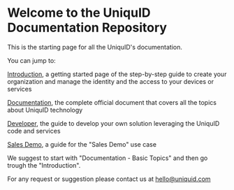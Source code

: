 # Welcome to the UniquID Documentation Repository

This is the starting page for all the UniquID's documentation.

You can jump to:

[Introduction](https://uniquid.gitbook.io/introduction/), a getting started page of the step-by-step guide to create your organization and manage the identity and the access to your devices or services

[Documentation](https://uniquid.gitbook.io/documentation/), the complete official document that covers all the topics about UniquID technology 

[Developer](https://uniquid.gitbook.io/developer/), the guide to develop your own solution leveraging the UniquID code and services

[Sales Demo](https://uniquid.gitbook.io/sales-demo/), a guide for the "Sales Demo" use case

We suggest to start with "Documentation - Basic Topics" and then go trough the "Introduction".

For any request or suggestion please contact us at [hello@uniquid.com](mailto:hello@uniquid.com)



